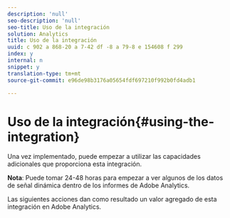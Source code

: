 ```yaml
---
description: 'null'
seo-description: 'null'
seo-title: Uso de la integración
solution: Analytics
title: Uso de la integración
uuid: c 902 a 868-20 a 7-42 df -8 a 79-8 e 154608 f 299
index: y
internal: n
snippet: y
translation-type: tm+mt
source-git-commit: e96de98b3176a05654fdf697210f992b0fd4adb1

---
```



# Uso de la integración{#using-the-integration}

Una vez implementado, puede empezar a utilizar las capacidades adicionales que proporciona esta integración.

**Nota**: Puede tomar 24-48 horas para empezar a ver algunos de los datos de señal dinámica dentro de los informes de Adobe Analytics.

Las siguientes acciones dan como resultado un valor agregado de esta integración en Adobe Analytics.
